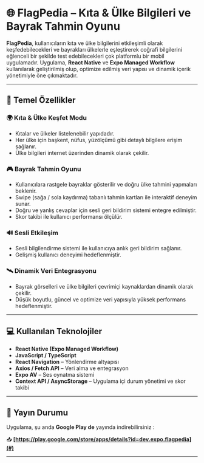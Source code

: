 # 🌐 FlagPedia – Kıta & Ülke Bilgileri ve Bayrak Tahmin Oyunu

**FlagPedia**, kullanıcıların kıta ve ülke bilgilerini etkileşimli olarak keşfedebilecekleri ve bayrakları ülkelerle eşleştirerek coğrafi bilgilerini eğlenceli bir şekilde test edebilecekleri çok platformlu bir mobil uygulamadır. Uygulama, **React Native** ve **Expo Managed Workflow** kullanılarak geliştirilmiş olup, optimize edilmiş veri yapısı ve dinamik içerik yönetimiyle öne çıkmaktadır.

---

## 📱 Temel Özellikler

### 🌍 Kıta & Ülke Keşfet Modu
- Kıtalar ve ülkeler listelenebilir yapıdadır.
- Her ülke için başkent, nüfus, yüzölçümü gibi detaylı bilgilere erişim sağlanır.
- Ülke bilgileri internet üzerinden dinamik olarak çekilir.

### 🎮 Bayrak Tahmin Oyunu
- Kullanıcılara rastgele bayraklar gösterilir ve doğru ülke tahmini yapmaları beklenir.
- Swipe (sağa / sola kaydırma) tabanlı tahmin kartları ile interaktif deneyim sunar.
- Doğru ve yanlış cevaplar için sesli geri bildirim sistemi entegre edilmiştir.
- Skor takibi ile kullanıcı performansı ölçülür.

### 🔊 Sesli Etkileşim
- Sesli bilgilendirme sistemi ile kullanıcıya anlık geri bildirim sağlanır.
- Gelişmiş kullanıcı deneyimi hedeflenmiştir.

### 🛰️ Dinamik Veri Entegrasyonu
- Bayrak görselleri ve ülke bilgileri çevrimiçi kaynaklardan dinamik olarak çekilir.
- Düşük boyutlu, güncel ve optimize veri yapısıyla yüksek performans hedeflenmiştir.

---

## 💻 Kullanılan Teknolojiler

- **React Native (Expo Managed Workflow)**
- **JavaScript / TypeScript**
- **React Navigation** – Yönlendirme altyapısı
- **Axios / Fetch API** – Veri alma ve entegrasyon
- **Expo AV** – Ses oynatma sistemi
- **Context API / AsyncStorage** – Uygulama içi durum yönetimi ve skor takibi

---

## 🚀 Yayın Durumu

Uygulama, şu anda **Google Play de** yayında indirebilirsiniz :

📥 **[https://play.google.com/store/apps/details?id=dev.expo.flagpedia](#)**

---
